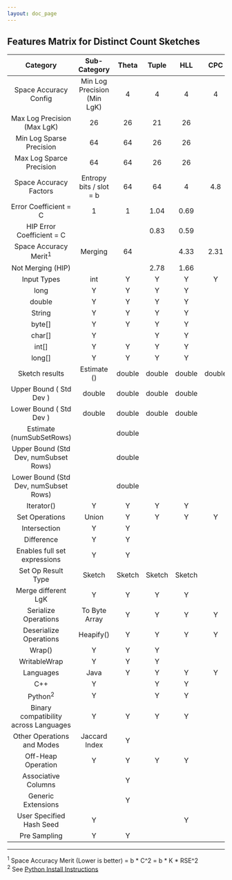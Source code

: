```yaml
---
layout: doc_page
---
```

<!--
    Licensed to the Apache Software Foundation (ASF) under one
    or more contributor license agreements.  See the NOTICE file
    distributed with this work for additional information
    regarding copyright ownership.  The ASF licenses this file
    to you under the Apache License, Version 2.0 (the
    "License"); you may not use this file except in compliance
    with the License.  You may obtain a copy of the License at

      http://www.apache.org/licenses/LICENSE-2.0

    Unless required by applicable law or agreed to in writing,
    software distributed under the License is distributed on an
    "AS IS" BASIS, WITHOUT WARRANTIES OR CONDITIONS OF ANY
    KIND, either express or implied.  See the License for the
    specific language governing permissions and limitations
    under the License.
-->

## Features Matrix for Distinct Count Sketches

Category | Sub-Category | Theta | Tuple | HLL | CPC |
:-------:|:------------:|:-----:|:-----:|:---:|:---:|
Space Accuracy Config | Min Log Precision (Min LgK) | 4 | 4 | 4 | 4 |
 | Max Log Precision (Max LgK) | 26 | 26 | 21 | 26 |
 | Min Log Sparse Precision | 64 | 64 | 26 | 26 |
 | Max Log Sparce Precision | 64 | 64 | 26 | 26 |
Space Accuracy Factors | Entropy bits / slot = b | 64 | 64 | 4 | 4.8 |
 | Error Coefficient = C | 1 | 1 | 1.04 | 0.69 |
 | HIP Error Coefficient = C |  |  | 0.83 | 0.59 |
Space Accuracy Merit<sup>1</sup> | Merging | 64 |  | 4.33 | 2.31 |
 | Not Merging (HIP) |  |  | 2.78 | 1.66 |
Input Types | int | Y | Y | Y | Y |
 | long | Y | Y | Y | Y |
 | double | Y | Y | Y | Y |
 | String | Y | Y | Y | Y |
 | byte[] | Y | Y | Y | Y |
 | char[] | Y |  | Y | Y |
 | int[] | Y | Y | Y | Y |
 | long[] | Y | Y | Y | Y |
Sketch results | Estimate () | double | double | double | double |
 | Upper Bound ( Std Dev ) | double | double | double | double |
 | Lower Bound ( Std Dev ) | double | double | double | double |
 | Estimate (numSubSetRows) |  | double |  |  |
 | Upper Bound (Std Dev, numSubset Rows) |  | double |  |  |
 | Lower Bound (Std Dev, numSubset Rows) |  | double |  |  |
 | Iterator() | Y | Y | Y | Y |
Set Operations | Union | Y | Y | Y | Y |
 | Intersection | Y | Y |  |  |
 | Difference | Y | Y |  |  |
 |    Enables full set expressions | Y | Y |  |  |
 | Set Op Result Type | Sketch | Sketch | Sketch | Sketch |
 | Merge different LgK | Y | Y | Y | Y |
Serialize Operations | To Byte Array | Y | Y | Y | Y |
Deserialize Operations | Heapify() | Y | Y | Y | Y |
 | Wrap() | Y | Y | Y |  |
 | WritableWrap | Y | Y | Y |  |
Languages | Java | Y | Y | Y | Y |
 | C++ | Y |  | Y | Y |
 | Python<sup>2</sup> | Y |  | Y | Y |
 | Binary compatibility across Languages | Y | Y | Y | Y |
Other Operations and Modes | Jaccard Index | Y |  |  |   |
 | Off-Heap Operation       | Y | Y | Y | Y |
 | Associative Columns      |   | Y |   |   |
 | Generic Extensions       |   | Y |   |   |
 | User Specified Hash Seed | Y |   |   | Y |
 | Pre Sampling             | Y | Y |   |   |

____
 <sup>1</sup> Space Accuracy Merit (Lower is better) = b * C^2 = b * K * RSE^2<br>
 <sup>2</sup> See [Python Install Instructions](https://github.com/apache/datasketches-cpp/tree/master/python)<br>

 